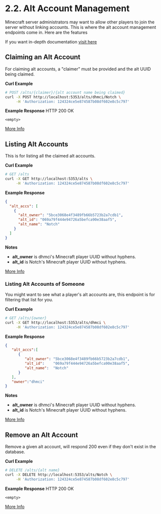 # 2.2. Alt Account Management
Minecraft server administrators may want to allow other players to join the
server without linking accounts. This is where the alt account
management endpoints come in. Here are the features


If you want in-depth documentation [visit here](./endpoints/Alt%20Accounts.md)

## Claiming an Alt Account
For claiming alt accounts, a "claimer" must be provided and the alt UUID being
claimed.

__Curl Example__
```sh
# POST /alts/{claimer}/{alt account name being claimed}
curl -X POST http://localhost:5353/alts/dhmci/Notch \
     -H 'Authorization: 124324ce5e874587b08df602e8c5c797'
```

__Example Response__
HTTP 200 OK
```
<empty>
```

[More Info](https://github.com/dhghf/mcauth/blob/production/docs/endpoints/Alt%20Accounts.md#post-altsownerplayer-name)


## Listing Alt Accounts
This is for listing all the claimed alt accounts.

__Curl Example__
```sh
# GET /alts
curl -X GET http://localhost:5353/alts \
     -H 'Authorization: 124324ce5e874587b08df602e8c5c797'
```

__Example Response__
```json
{
  "alt_accs": [
    {
      "alt_owner": "5bce3068e4f3489fb66b5723b2a7cdb1",
      "alt_id": "069a79f444e94726a5befca90e38aaf5",
      "alt_name": "Notch"
    }
  ]
}
```

__Notes__
 * **alt_owner** is dhmci's Minecraft player UUID without hyphens.
 * **alt_id** is Notch's Minecraft player UUID without hyphens.

[More Info](https://github.com/dhghf/mcauth/blob/production/docs/endpoints/Alt%20Accounts.md#get-alts)


### Listing Alt Accounts of Someone
You might want to see what a player's alt accounts are, this endpoint is
for filtering that list for you.

__Curl Example__
```sh
# GET /alts/{owner}
curl -X GET http://localhost:5353/alts/dhmci \
     -H 'Authorization: 124324ce5e874587b08df602e8c5c797'
```

__Example Response__

```json
{
   "alt_accs":[
      {
         "alt_owner": "5bce3068e4f3489fb66b5723b2a7cdb1",
         "alt_id":    "069a79f444e94726a5befca90e38aaf5",
         "alt_name":  "Notch"
      }
   ],
   "owner":"dhmci"
}
```

__Notes__
 * **alt_owner** is dhmci's Minecraft player UUID without hyphens.
 * **alt_id** is Notch's Minecraft player UUID without hyphens.

[More Info](https://github.com/dhghf/mcauth/blob/production/docs/endpoints/Alt%20Accounts.md#get-altsowner)


## Remove an Alt Account
Remove a given alt account, will respond 200 even if they don't exist in the
database.


__Curl Example__
```sh
# DELETE /alts/{alt name}
curl -X DELETE http://localhost:5353/alts/Notch \
     -H 'Authorization: 124324ce5e874587b08df602e8c5c797'
```

__Example Response__
HTTP 200 OK
```
<empty>
```

[More Info](https://github.com/dhghf/mcauth/blob/production/docs/endpoints/Alt%20Accounts.md#delete-altsalt-name)
